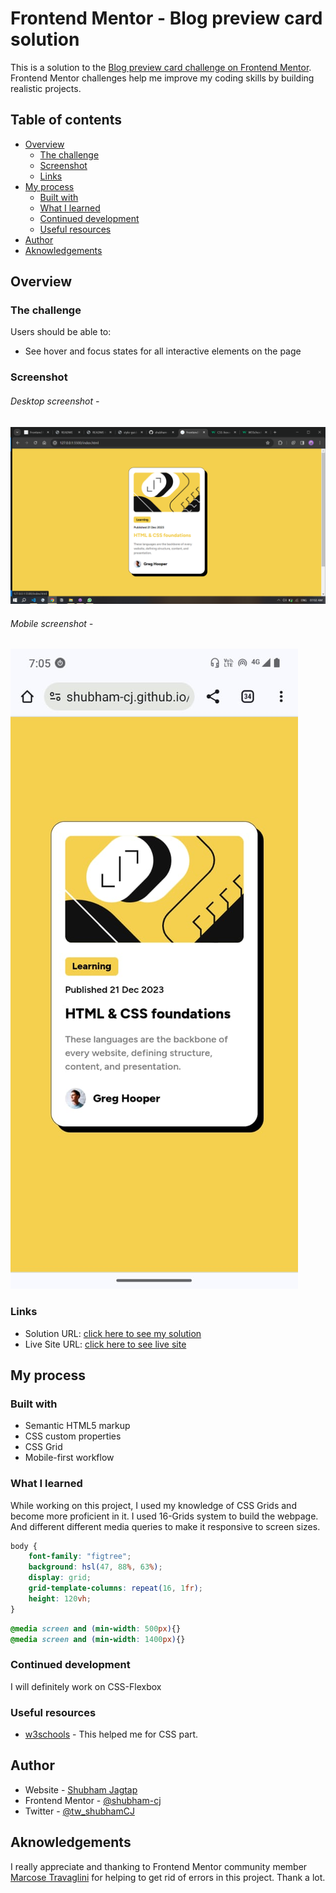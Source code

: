 # Frontend Mentor - Blog preview card solution

This is a solution to the [Blog preview card challenge on Frontend Mentor](https://www.frontendmentor.io/challenges/blog-preview-card-ckPaj01IcS). Frontend Mentor challenges help me improve my coding skills by building realistic projects. 

## Table of contents

- [Overview](#overview)
  - [The challenge](#the-challenge)
  - [Screenshot](#screenshot)
  - [Links](#links)
- [My process](#my-process)
  - [Built with](#built-with)
  - [What I learned](#what-i-learned)
  - [Continued development](#continued-development)
  - [Useful resources](#useful-resources)
- [Author](#author)
- [Aknowledgements](#aknowledgements)

## Overview

### The challenge

Users should be able to:

- See hover and focus states for all interactive elements on the page

### Screenshot
###### Desktop screenshot -
![Desktop preview](assets/screenshots/Desk_screenshot.png)
###### Mobile screenshot -
![Mobile preview](assets/screenshots/Mobile_screenshot.jpg)

### Links

- Solution URL: [click here to see my solution](https://www.frontendmentor.io/solutions/css-grid-for-responsive-page-flexbox-to-add-text-and-img-in-single-line-4blCk_99s1)
- Live Site URL: [click here to see live site](https://shubham-cj.github.io/blog-preview-card/)

## My process

### Built with

- Semantic HTML5 markup
- CSS custom properties
- CSS Grid
- Mobile-first workflow

### What I learned
While working on this project, I used my knowledge of CSS Grids and become more proficient in it. 
I used 16-Grids system to build the webpage. And different different media queries to make it responsive to screen sizes.

```css
body {
    font-family: "figtree";
    background: hsl(47, 88%, 63%);
    display: grid;
    grid-template-columns: repeat(16, 1fr);
    height: 120vh;
}
```
```css
@media screen and (min-width: 500px){}
@media screen and (min-width: 1400px){}
```

### Continued development

I will definitely work on CSS-Flexbox

### Useful resources

- [w3schools](https://www.example.com) - This helped me for CSS part.

## Author

- Website - [Shubham Jagtap](https://shubhamcj.ccbp.tech/)
- Frontend Mentor - [@shubham-cj](https://www.frontendmentor.io/profile/shubham-cj)
- Twitter - [@tw_shubhamCJ](https://twitter.com/tw_shubhamCJ)

## Aknowledgements

I really appreciate and thanking to Frontend Mentor community member [Marcose Travaglini](https://www.frontendmentor.io/profile/Blackpachamame) for helping to get rid of errors in this project. Thank a lot.